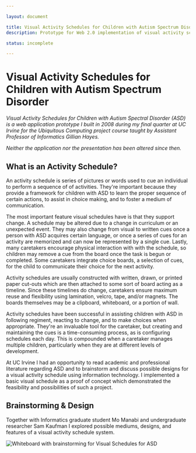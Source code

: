 ```yaml
---

layout: document

title: Visual Activity Schedules for Children with Autism Spectrum Disorder
description: Prototype for Web 2.0 implementation of visual activity schedule interface and manager.

status: incomplete

---
```


# Visual Activity Schedules for Children with Autism Spectrum Disorder

_Visual Activity Schedules for Children with Autism Spectral Disorder (ASD) is a web application prototype I built in 2008 during my final quarter at UC Irvine for the Ubiquitous Computing project course taught by Assistant Professor of Informatics Gillian Hayes._

_Neither the application nor the presentation has been altered since then._

## What is an Activity Schedule?

An activity schedule is series of pictures or words used to cue an individual to perform a sequence of of activities. They're important because they provide a framework for children with ASD to learn the proper sequence of certain actions, to assist in choice making, and to foster a medium of communication. 

The most important feature visual schedules have is that they support change. A schedule may be altered due to a change in curriculum or an unexpected event. They may also change from visual to written cues once a person with ASD acquires certain language, or once a series of cues for an activity are memorized and can now be represented by a single cue. Lastly, many caretakers encourage physical interaction with with the schedule, so children may remove a cue from the board once the task is begun or completed. Some caretakers integrate choice boards, a selection of cues, for the child to communicate their choice for the next activity.

Activity schedules are usually constructed with written, drawn, or printed paper cut-outs which are then attached to some sort of board acting as a timeline. Since these timelines do change, caretakers ensure maximum reuse and flexibility using lamination, velcro, tape, and/or magnets. The boards themselves may be a clipboard, whiteboard, or a portion of wall.

Activity schedules have been successful in assisting children with ASD in following regiment, reacting to change, and to make choices when appropriate. They're an invaluable tool for the caretaker, but creating and maintaining the cues is a time-consuming process, as is configuring schedules each day. This is compounded when a caretaker manages multiple children, particularly when they are at different levels of development.

At UC Irvine I had an opportunity to read academic and professional literature regarding ASD and to brainstorm and discuss possible designs for a visual activity schedule using information technology. I implemented a basic visual schedule as a proof of concept which demonstrated the feasibility and possibilities of such a project.

## Brainstorming & Design

Together with Informatics graduate student Mo Manabi and undergraduate researcher Sam Kaufman I explored possible mediums, designs, and features of a visual activity schedule system.

<img alt="Whiteboard with brainstorming for Visual Schedules for ASD">